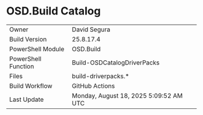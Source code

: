 ﻿# OSD.Build Catalog

| | |
|-|-|
| Owner | David Segura |
| Build Version | 25.8.17.4 |
| PowerShell Module | OSD.Build |
| PowerShell Function | Build-OSDCatalogDriverPacks |
| Files | build-driverpacks.* |
| Build Workflow | GitHub Actions |
| Last Update | Monday, August 18, 2025 5:09:52 AM UTC |
